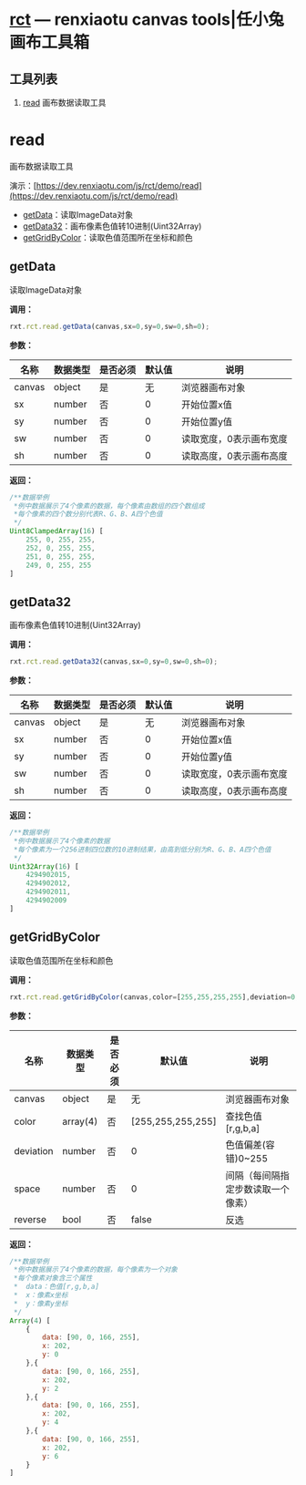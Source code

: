 [rct](https://dev.renxiaotu.com/js/rct) — renxiaotu canvas tools|任小兔画布工具箱
==============

工具列表
--------------
1. [read](#read)  画布数据读取工具

# read
画布数据读取工具

演示：[https://dev.renxiaotu.com/js/rct/demo/read](https://dev.renxiaotu.com/js/rct/demo/read)

- [getData](#getData)：读取ImageData对象
- [getData32](#getData32)：画布像素色值转10进制(Uint32Array)
- [getGridByColor](#getGridByColor)：读取色值范围所在坐标和颜色

## getData

读取ImageData对象

**调用：**

```js
rxt.rct.read.getData(canvas,sx=0,sy=0,sw=0,sh=0);
```

**参数：**

| 名称 | 数据类型 | 是否必须 | 默认值 | 说明 |
|---------|--------|--------|------|--------------|
| canvas | object | 是 | 无 | 浏览器画布对象 |
| sx | number | 否 | 0 | 开始位置x值 |
| sy | number | 否 | 0 | 开始位置y值 |
| sw | number | 否 | 0 | 读取宽度，0表示画布宽度 |
| sh | number | 否 | 0 | 读取高度，0表示画布高度 |

**返回：**

```js
/**数据举例
 *例中数据展示了4个像素的数据，每个像素由数组的四个数组成
 *每个像素的四个数分别代表R、G、B、A四个色值
 */
Uint8ClampedArray(16) [
    255, 0, 255, 255,
    252, 0, 255, 255,
    251, 0, 255, 255,
    249, 0, 255, 255
]
```

## getData32

画布像素色值转10进制(Uint32Array)

**调用：**

```js
rxt.rct.read.getData32(canvas,sx=0,sy=0,sw=0,sh=0);
```

**参数：**

| 名称 | 数据类型 | 是否必须 | 默认值 | 说明 |
|---------|--------|--------|------|--------------|
| canvas | object | 是 | 无 | 浏览器画布对象 |
| sx | number | 否 | 0 | 开始位置x值 |
| sy | number | 否 | 0 | 开始位置y值 |
| sw | number | 否 | 0 | 读取宽度，0表示画布宽度 |
| sh | number | 否 | 0 | 读取高度，0表示画布高度 |

**返回：**

```js
/**数据举例
 *例中数据展示了4个像素的数据
 *每个像素为一个256进制四位数的10进制结果，由高到低分别为R、G、B、A四个色值
 */
Uint32Array(16) [
    4294902015, 
    4294902012, 
    4294902011, 
    4294902009
]
```

## getGridByColor

读取色值范围所在坐标和颜色

**调用：**

```js
rxt.rct.read.getGridByColor(canvas,color=[255,255,255,255],deviation=0,step=0,reverse=false);
```

**参数：**

| 名称 | 数据类型 | 是否必须 | 默认值 | 说明 |
|---------|--------|--------|------|--------------|
| canvas | object | 是 | 无 | 浏览器画布对象 |
| color | array(4) | 否 | [255,255,255,255] | 查找色值[r,g,b,a] |
| deviation | number | 否 | 0 | 色值偏差(容错)0~255 |
| space | number | 否 | 0 | 间隔（每间隔指定步数读取一个像素） |
| reverse | bool | 否 | false | 反选 |

**返回：**

```js
/**数据举例
 *例中数据展示了4个像素的数据，每个像素为一个对象
 *每个像素对象含三个属性
 *  data：色值[r,g,b,a]
 *  x：像素x坐标
 *  y：像素y坐标
 */
Array(4) [
    {
        data: [90, 0, 166, 255],
        x: 202,
        y: 0
    },{
        data: [90, 0, 166, 255],
        x: 202,
        y: 2
    },{
        data: [90, 0, 166, 255],
        x: 202,
        y: 4
    },{
        data: [90, 0, 166, 255],
        x: 202,
        y: 6
    }
]
```